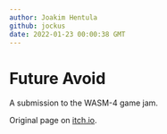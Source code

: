 ```yaml
---
author: Joakim Hentula
github: jockus
date: 2022-01-23 00:00:38 GMT
---
```


# Future Avoid

A submission to the WASM-4 game jam.

Original page on [itch.io](https://jvvh.itch.io/future-avoid).
